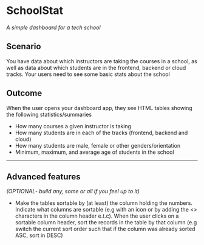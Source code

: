 # SchoolStat

_A simple dashboard for a tech school_

## Scenario

You have data about which instructors are taking the courses in a school, as well as data about which students are in the frontend, backend or cloud tracks. Your users need to see some basic stats about the school

## Outcome

When the user opens your dashboard app, they see HTML tables showing the following statistics/summaries

- How many courses a given instructor is taking
- How many students are in each of the tracks (frontend, backend and cloud)
- How many students are male, female or other genders/orientation
- Minimum, maximum, and average age of students in the school

<hr />

## Advanced features

_(OPTIONAL- build any, some or all if you feel up to it)_

- Make the tables sortable by (at least) the column holding the numbers. Indicate what columns are sortable (e.g with an icon or by adding the <> characters in the column header e.t.c). When the user clicks on a sortable column header, sort the records in the table by that column (e.g switch the current sort order such that if the column was already sorted ASC, sort in DESC)
